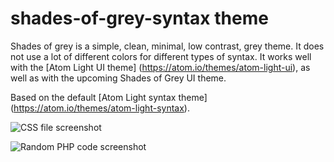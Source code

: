 # shades-of-grey-syntax theme

Shades of grey is a simple, clean, minimal, low contrast, grey theme. It does not use a lot of different colors for different types of syntax. It works well with the [Atom Light UI theme] (https://atom.io/themes/atom-light-ui), as well as with the upcoming Shades of Grey UI theme.

Based on the default [Atom Light syntax theme] (https://atom.io/themes/atom-light-syntax).

![CSS file screenshot](https://cloud.githubusercontent.com/assets/10282328/5580166/882ad862-9014-11e4-8311-796721a76b00.png)

![Random PHP code screenshot](https://cloud.githubusercontent.com/assets/10282328/5580170/8dc6234e-9014-11e4-8b6f-616fc22bdd94.png)
